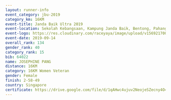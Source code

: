 ```yaml
---
layout: runner-info 
event_category: jbu-2019 
category_km: 16KM 
event-title: Janda Baik Ultra 2019 
event-location: Sekolah Kebangsaan, Kampung Janda Baik, Bentong, Pahang, Malaysia 
event-logo: https://res.cloudinary.com/raceyaya/image/upload/v1569217009/logo/janda-baik_vch1pc.jpg 
event-date: 2019-09-14
overall_rank: 134
gender_rank: 40
category_rank: 15
bib: 64022
name: JOSEPHINE PANG
distance: 16KM
category: 16KM Women Veteran
gender: Female
finish: 2-58-49
country: Singapore
certificate: https://drive.google.com/file/d/1qAHwc4ujuv2NeojeSZecny4O4-dIJD-9/view?usp=sharing
---
```


